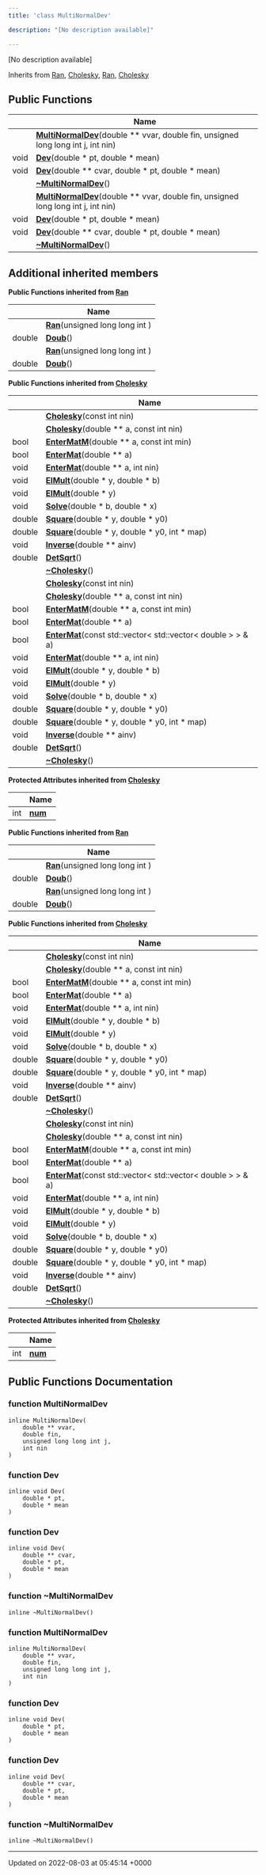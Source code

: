 ```yaml
---
title: 'class MultiNormalDev'

description: "[No description available]"

---
```









[No description available]

Inherits from [Ran](/documentation/code/colliderbit/classes/classran/), [Cholesky](/documentation/code/colliderbit/classes/classcholesky/), [Ran](/documentation/code/colliderbit/classes/classran/), [Cholesky](/documentation/code/colliderbit/classes/classcholesky/)

## Public Functions

|                | Name           |
| -------------- | -------------- |
| | **[MultiNormalDev](/documentation/code/colliderbit/classes/classmultinormaldev/#function-multinormaldev)**(double ** vvar, double fin, unsigned long long int j, int nin) |
| void | **[Dev](/documentation/code/colliderbit/classes/classmultinormaldev/#function-dev)**(double * pt, double * mean) |
| void | **[Dev](/documentation/code/colliderbit/classes/classmultinormaldev/#function-dev)**(double ** cvar, double * pt, double * mean) |
| | **[~MultiNormalDev](/documentation/code/colliderbit/classes/classmultinormaldev/#function-~multinormaldev)**() |
| | **[MultiNormalDev](/documentation/code/colliderbit/classes/classmultinormaldev/#function-multinormaldev)**(double ** vvar, double fin, unsigned long long int j, int nin) |
| void | **[Dev](/documentation/code/colliderbit/classes/classmultinormaldev/#function-dev)**(double * pt, double * mean) |
| void | **[Dev](/documentation/code/colliderbit/classes/classmultinormaldev/#function-dev)**(double ** cvar, double * pt, double * mean) |
| | **[~MultiNormalDev](/documentation/code/colliderbit/classes/classmultinormaldev/#function-~multinormaldev)**() |

## Additional inherited members

**Public Functions inherited from [Ran](/documentation/code/colliderbit/classes/classran/)**

|                | Name           |
| -------------- | -------------- |
| | **[Ran](/documentation/code/colliderbit/classes/classran/#function-ran)**(unsigned long long int ) |
| double | **[Doub](/documentation/code/colliderbit/classes/classran/#function-doub)**() |
| | **[Ran](/documentation/code/colliderbit/classes/classran/#function-ran)**(unsigned long long int ) |
| double | **[Doub](/documentation/code/colliderbit/classes/classran/#function-doub)**() |

**Public Functions inherited from [Cholesky](/documentation/code/colliderbit/classes/classcholesky/)**

|                | Name           |
| -------------- | -------------- |
| | **[Cholesky](/documentation/code/colliderbit/classes/classcholesky/#function-cholesky)**(const int nin) |
| | **[Cholesky](/documentation/code/colliderbit/classes/classcholesky/#function-cholesky)**(double ** a, const int nin) |
| bool | **[EnterMatM](/documentation/code/colliderbit/classes/classcholesky/#function-entermatm)**(double ** a, const int min) |
| bool | **[EnterMat](/documentation/code/colliderbit/classes/classcholesky/#function-entermat)**(double ** a) |
| void | **[EnterMat](/documentation/code/colliderbit/classes/classcholesky/#function-entermat)**(double ** a, int nin) |
| void | **[ElMult](/documentation/code/colliderbit/classes/classcholesky/#function-elmult)**(double * y, double * b) |
| void | **[ElMult](/documentation/code/colliderbit/classes/classcholesky/#function-elmult)**(double * y) |
| void | **[Solve](/documentation/code/colliderbit/classes/classcholesky/#function-solve)**(double * b, double * x) |
| double | **[Square](/documentation/code/colliderbit/classes/classcholesky/#function-square)**(double * y, double * y0) |
| double | **[Square](/documentation/code/colliderbit/classes/classcholesky/#function-square)**(double * y, double * y0, int * map) |
| void | **[Inverse](/documentation/code/colliderbit/classes/classcholesky/#function-inverse)**(double ** ainv) |
| double | **[DetSqrt](/documentation/code/colliderbit/classes/classcholesky/#function-detsqrt)**() |
| | **[~Cholesky](/documentation/code/colliderbit/classes/classcholesky/#function-~cholesky)**() |
| | **[Cholesky](/documentation/code/colliderbit/classes/classcholesky/#function-cholesky)**(const int nin) |
| | **[Cholesky](/documentation/code/colliderbit/classes/classcholesky/#function-cholesky)**(double ** a, const int nin) |
| bool | **[EnterMatM](/documentation/code/colliderbit/classes/classcholesky/#function-entermatm)**(double ** a, const int min) |
| bool | **[EnterMat](/documentation/code/colliderbit/classes/classcholesky/#function-entermat)**(double ** a) |
| bool | **[EnterMat](/documentation/code/colliderbit/classes/classcholesky/#function-entermat)**(const std::vector< std::vector< double > > & a) |
| void | **[EnterMat](/documentation/code/colliderbit/classes/classcholesky/#function-entermat)**(double ** a, int nin) |
| void | **[ElMult](/documentation/code/colliderbit/classes/classcholesky/#function-elmult)**(double * y, double * b) |
| void | **[ElMult](/documentation/code/colliderbit/classes/classcholesky/#function-elmult)**(double * y) |
| void | **[Solve](/documentation/code/colliderbit/classes/classcholesky/#function-solve)**(double * b, double * x) |
| double | **[Square](/documentation/code/colliderbit/classes/classcholesky/#function-square)**(double * y, double * y0) |
| double | **[Square](/documentation/code/colliderbit/classes/classcholesky/#function-square)**(double * y, double * y0, int * map) |
| void | **[Inverse](/documentation/code/colliderbit/classes/classcholesky/#function-inverse)**(double ** ainv) |
| double | **[DetSqrt](/documentation/code/colliderbit/classes/classcholesky/#function-detsqrt)**() |
| | **[~Cholesky](/documentation/code/colliderbit/classes/classcholesky/#function-~cholesky)**() |

**Protected Attributes inherited from [Cholesky](/documentation/code/colliderbit/classes/classcholesky/)**

|                | Name           |
| -------------- | -------------- |
| int | **[num](/documentation/code/colliderbit/classes/classcholesky/#variable-num)**  |

**Public Functions inherited from [Ran](/documentation/code/colliderbit/classes/classran/)**

|                | Name           |
| -------------- | -------------- |
| | **[Ran](/documentation/code/colliderbit/classes/classran/#function-ran)**(unsigned long long int ) |
| double | **[Doub](/documentation/code/colliderbit/classes/classran/#function-doub)**() |
| | **[Ran](/documentation/code/colliderbit/classes/classran/#function-ran)**(unsigned long long int ) |
| double | **[Doub](/documentation/code/colliderbit/classes/classran/#function-doub)**() |

**Public Functions inherited from [Cholesky](/documentation/code/colliderbit/classes/classcholesky/)**

|                | Name           |
| -------------- | -------------- |
| | **[Cholesky](/documentation/code/colliderbit/classes/classcholesky/#function-cholesky)**(const int nin) |
| | **[Cholesky](/documentation/code/colliderbit/classes/classcholesky/#function-cholesky)**(double ** a, const int nin) |
| bool | **[EnterMatM](/documentation/code/colliderbit/classes/classcholesky/#function-entermatm)**(double ** a, const int min) |
| bool | **[EnterMat](/documentation/code/colliderbit/classes/classcholesky/#function-entermat)**(double ** a) |
| void | **[EnterMat](/documentation/code/colliderbit/classes/classcholesky/#function-entermat)**(double ** a, int nin) |
| void | **[ElMult](/documentation/code/colliderbit/classes/classcholesky/#function-elmult)**(double * y, double * b) |
| void | **[ElMult](/documentation/code/colliderbit/classes/classcholesky/#function-elmult)**(double * y) |
| void | **[Solve](/documentation/code/colliderbit/classes/classcholesky/#function-solve)**(double * b, double * x) |
| double | **[Square](/documentation/code/colliderbit/classes/classcholesky/#function-square)**(double * y, double * y0) |
| double | **[Square](/documentation/code/colliderbit/classes/classcholesky/#function-square)**(double * y, double * y0, int * map) |
| void | **[Inverse](/documentation/code/colliderbit/classes/classcholesky/#function-inverse)**(double ** ainv) |
| double | **[DetSqrt](/documentation/code/colliderbit/classes/classcholesky/#function-detsqrt)**() |
| | **[~Cholesky](/documentation/code/colliderbit/classes/classcholesky/#function-~cholesky)**() |
| | **[Cholesky](/documentation/code/colliderbit/classes/classcholesky/#function-cholesky)**(const int nin) |
| | **[Cholesky](/documentation/code/colliderbit/classes/classcholesky/#function-cholesky)**(double ** a, const int nin) |
| bool | **[EnterMatM](/documentation/code/colliderbit/classes/classcholesky/#function-entermatm)**(double ** a, const int min) |
| bool | **[EnterMat](/documentation/code/colliderbit/classes/classcholesky/#function-entermat)**(double ** a) |
| bool | **[EnterMat](/documentation/code/colliderbit/classes/classcholesky/#function-entermat)**(const std::vector< std::vector< double > > & a) |
| void | **[EnterMat](/documentation/code/colliderbit/classes/classcholesky/#function-entermat)**(double ** a, int nin) |
| void | **[ElMult](/documentation/code/colliderbit/classes/classcholesky/#function-elmult)**(double * y, double * b) |
| void | **[ElMult](/documentation/code/colliderbit/classes/classcholesky/#function-elmult)**(double * y) |
| void | **[Solve](/documentation/code/colliderbit/classes/classcholesky/#function-solve)**(double * b, double * x) |
| double | **[Square](/documentation/code/colliderbit/classes/classcholesky/#function-square)**(double * y, double * y0) |
| double | **[Square](/documentation/code/colliderbit/classes/classcholesky/#function-square)**(double * y, double * y0, int * map) |
| void | **[Inverse](/documentation/code/colliderbit/classes/classcholesky/#function-inverse)**(double ** ainv) |
| double | **[DetSqrt](/documentation/code/colliderbit/classes/classcholesky/#function-detsqrt)**() |
| | **[~Cholesky](/documentation/code/colliderbit/classes/classcholesky/#function-~cholesky)**() |

**Protected Attributes inherited from [Cholesky](/documentation/code/colliderbit/classes/classcholesky/)**

|                | Name           |
| -------------- | -------------- |
| int | **[num](/documentation/code/colliderbit/classes/classcholesky/#variable-num)**  |


## Public Functions Documentation

### function MultiNormalDev

```
inline MultiNormalDev(
    double ** vvar,
    double fin,
    unsigned long long int j,
    int nin
)
```


### function Dev

```
inline void Dev(
    double * pt,
    double * mean
)
```


### function Dev

```
inline void Dev(
    double ** cvar,
    double * pt,
    double * mean
)
```


### function ~MultiNormalDev

```
inline ~MultiNormalDev()
```


### function MultiNormalDev

```
inline MultiNormalDev(
    double ** vvar,
    double fin,
    unsigned long long int j,
    int nin
)
```


### function Dev

```
inline void Dev(
    double * pt,
    double * mean
)
```


### function Dev

```
inline void Dev(
    double ** cvar,
    double * pt,
    double * mean
)
```


### function ~MultiNormalDev

```
inline ~MultiNormalDev()
```


-------------------------------

Updated on 2022-08-03 at 05:45:14 +0000